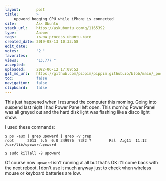```yaml
---
layout:       post
title:        >
    upowerd hogging CPU while iPhone is connected
site:         Ask Ubuntu
stack_url:    https://askubuntu.com/q/1165392
type:         Answer
tags:         16.04 process ubuntu-mate
created_date: 2019-08-13 10:33:58
edit_date:    
votes:        "2 "
favorites:    
views:        "13,777 "
accepted:     
uploaded:     2022-06-12 17:09:52
git_md_url:   https://github.com/pippim/pippim.github.io/blob/main/_posts/2019/2019-08-13-upowerd-hogging-CPU-while-iPhone-is-connected.md
toc:          false
navigation:   false
clipboard:    false
---
```


This just happened when I resumed the computer this morning. Going into suspend last night I had Power Panel left open. This morning Power Panel was all greyed out and the hard disk light was flashing like a disco light show.

I used these commands:

``` 
$ ps -aux | grep upowerd | grep -v grep
root      2013  0.5  0.0 349976  7372 ?        Rsl  Aug11  11:12 /usr/lib/upower/upowerd

$ sudo killall -9 upowerd
```

Of course now `upowerd` isn't running at all but that's OK it'll come back with the next reboot. I don't use it much anyway just to check when wireless mouse or keyboard batteries are low.
